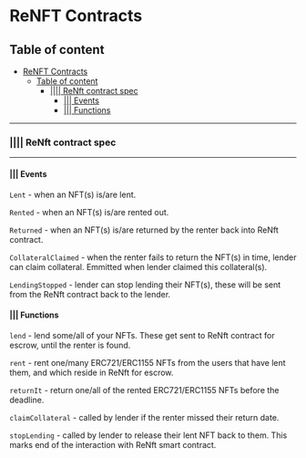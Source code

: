 # ReNFT Contracts

## Table of content

- [ReNFT Contracts](#renft-contracts)
  - [Table of content](#table-of-content)
    - [|||| ReNft contract spec](#-renft-contract-spec)
      - [||| Events](#-events)
      - [||| Functions](#-functions)

---

### |||| ReNft contract spec

---

#### ||| Events

`Lent` - when an NFT(s) is/are lent.

`Rented` - when an NFT(s) is/are rented out.

`Returned` - when an NFT(s) is/are returned by the renter back into ReNft contract.

`CollateralClaimed` - when the renter fails to return the NFT(s) in time, lender can claim collateral. Emmitted when lender claimed this collateral(s).

`LendingStopped` - lender can stop lending their NFT(s), these will be sent from the ReNft contract back to the lender.

#### ||| Functions

`lend` - lend some/all of your NFTs. These get sent to ReNft contract for escrow, until the renter is found.

`rent` - rent one/many ERC721/ERC1155 NFTs from the users that have lent them, and which reside in ReNft for escrow.

`returnIt` - return one/all of the rented ERC721/ERC1155 NFTs before the deadline.

`claimCollateral` - called by lender if the renter missed their return date.

`stopLending` - called by lender to release their lent NFT back to them. This marks end of the interaction with ReNft smart contract.

